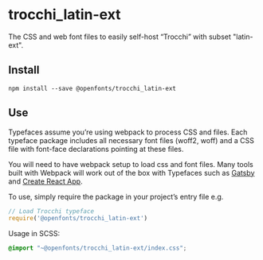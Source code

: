 
# trocchi_latin-ext

The CSS and web font files to easily self-host “Trocchi” with subset "latin-ext".

## Install

`npm install --save @openfonts/trocchi_latin-ext`

## Use

Typefaces assume you’re using webpack to process CSS and files. Each typeface
package includes all necessary font files (woff2, woff) and a CSS file with
font-face declarations pointing at these files.

You will need to have webpack setup to load css and font files. Many tools built
with Webpack will work out of the box with Typefaces such as [Gatsby](https://github.com/gatsbyjs/gatsby)
and [Create React App](https://github.com/facebookincubator/create-react-app).

To use, simply require the package in your project’s entry file e.g.

```javascript
// Load Trocchi typeface
require('@openfonts/trocchi_latin-ext')
```

Usage in SCSS:
```scss
@import "~@openfonts/trocchi_latin-ext/index.css";
```
